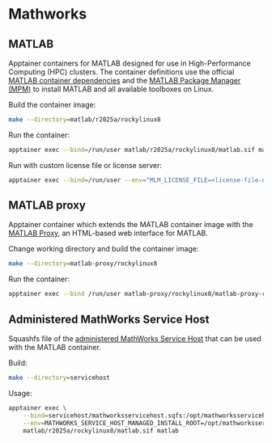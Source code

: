# Mathworks

## MATLAB

Apptainer containers for MATLAB designed for use in High-Performance Computing (HPC) clusters.
The container definitions use the official [MATLAB container dependencies](https://github.com/mathworks-ref-arch/container-images) and the [MATLAB Package Manager (MPM)](https://github.com/mathworks-ref-arch/matlab-dockerfile) to install MATLAB and all available toolboxes on Linux.

Build the container image:

```bash
make --directory=matlab/r2025a/rockylinux8
```

Run the container:

```bash
apptainer exec --bind=/run/user matlab/r2025a/rockylinux8/matlab.sif matlab
```

Run with custom license file or license server:

```bash
apptainer exec --bind=/run/user --env="MLM_LICENSE_FILE=<license-file-or-server>" matlab/r2025a/rockylinux8/matlab.sif matlab
```

## MATLAB proxy

Apptainer container which extends the MATLAB container image with the [MATLAB Proxy](https://github.com/mathworks/matlab-proxy), an HTML-based web interface for MATLAB.

Change working directory and build the container image:

```bash
make --directory=matlab-proxy/rockylinux8
```

Run the container:

```bash
apptainer exec --bind /run/user matlab-proxy/rockylinux8/matlab-proxy-r2025a.sif matlab-proxy-app
```

## Administered MathWorks Service Host

Squashfs file of the [administered MathWorks Service Host](https://github.com/mathworks-ref-arch/administer-mathworks-service-host/) that can be used with the MATLAB container.

Build:

```bash
make --directory=servicehost
```

Usage:

```bash
apptainer exec \
    --bind=servicehost/mathworksservicehost.sqfs:/opt/mathworksservicehost:image-src=/ \
    --env=MATHWORKS_SERVICE_HOST_MANAGED_INSTALL_ROOT=/opt/mathworksservicehost \
    matlab/r2025a/rockylinux8/matlab.sif matlab
```
